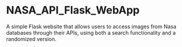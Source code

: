 # NASA_API_Flask_WebApp
A simple Flask website that allows users to access images from Nasa databases through their APIs, using both a search functionality and a randomized version.
